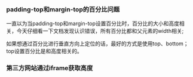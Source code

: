 

### padding-top和margin-top的百分比问题
一直以为当padding-top和margin-top设置百分比时，百分比的大小和高度相关，今天仔细看一下文档发现认识错误，所有百分比都和父元素的width相关;

如果想通过百分比进行垂直方向上定位的话，最好的方式是使用top、bottom；top设置百分比是和高度相关的。


### 第三方网站通过iframe获取高度